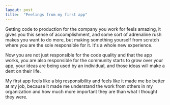 ```yaml
---
layout: post
title:  "Feelings from my first app"
---
```


Getting code to production for the company you work for feels amazing, it gives you this sense of accomplishment, and some sort of adrenaline rush makes you want to do more, but making something yourself from scratch where you are the sole responsible for it. It's a whole new experience.

Now you are not just responsible for the code quality and that the app works, you are also responsible for the community starts to grow over your app, your ideas are being used by an individual, and those ideas will make a dent on their life.

My first app feels like a big responsibility and feels like it made me be better at my job, because it made me understand the work from others in my organization and how much more important they are than what I thought they were.
